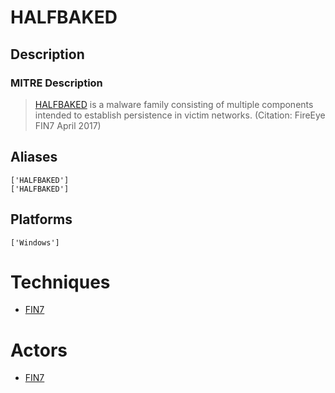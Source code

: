 
# HALFBAKED

## Description

### MITRE Description

> [HALFBAKED](https://attack.mitre.org/software/S0151) is a malware family consisting of multiple components intended to establish persistence in victim networks. (Citation: FireEye FIN7 April 2017)

## Aliases

```
['HALFBAKED']
['HALFBAKED']
```

## Platforms

```
['Windows']
```

# Techniques


* [FIN7](../techniques/FIN7.md)


# Actors


* [FIN7](../actors/FIN7.md)

